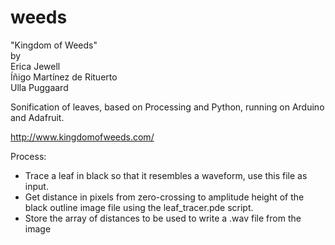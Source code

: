 # weeds

"Kingdom of Weeds"  
by  
Erica Jewell  
Íñigo Martínez de Rituerto  
Ulla Puggaard  

Sonification of leaves, based on Processing and Python, running on Arduino and Adafruit.

http://www.kingdomofweeds.com/

Process:  
- Trace a leaf in black so that it resembles a waveform, use this file as input.
- Get distance in pixels from zero-crossing to amplitude height of the black outline image file using the leaf_tracer.pde script.
- Store the array of distances to be used to write a .wav file from the image
